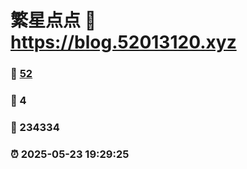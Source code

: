 # 繁星点点 :link: https://blog.52013120.xyz 
### :page_facing_up: [52](https://blog.52013120.xyz/tag.html) 
### :speech_balloon: 4 
### :hibiscus: 234334 
### :alarm_clock: 2025-05-23 19:29:25 
